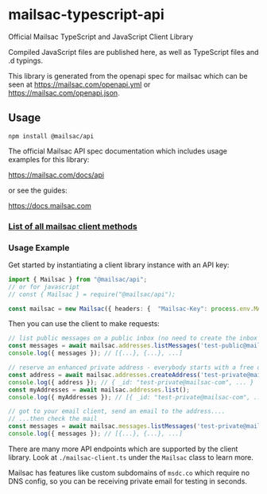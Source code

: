 # mailsac-typescript-api

Official Mailsac TypeScript and JavaScript Client Library

Compiled JavaScript files are published here, as well as TypeScript files and .d typings.

This library is generated from the openapi spec for mailsac
which can be seen at https://mailsac.com/openapi.yml or https://mailsac.com/openapi.json.

## Usage

```shell
npm install @mailsac/api
```

The official Mailsac API spec documentation which includes usage examples for this library:

https://mailsac.com/docs/api

or see the guides:

https://docs.mailsac.com

### [List of all mailsac client methods](methodList.md)

### Usage Example

Get started by instantiating a client library instance with an API key:

```typescript
import { Mailsac } from "@mailsac/api";
// or for javascript
// const { Mailsac } = require("@mailsac/api");

const mailsac = new Mailsac({ headers: {  "Mailsac-Key": process.env.MAILSAC_KEY } }); // api key from mailsac.com/v2/credentials
```

Then you can use the client to make requests:

```typescript
// list public messages on a public inbox (no need to create the inbox first!)
const messages = await mailsac.addresses.listMessages('test-public@mailsac.com');
console.log({ messages }); // [{...}, {...}, ...]

// reserve an enhanced private address - everybody starts with a free one.
const address = await mailsac.addresses.createAddress('test-private@mailsac.com');
console.log({ address }); // { _id: "test-private@mailsac-com", ... }
const myAddresses = await mailsac.addresses.list();
console.log({ myAddresses }); // [{ _id: "test-private@mailsac-com", ... }]

// got to your email client, send an email to the address....
// ...then check the mail
const messages = await mailsac.messages.listMessages('test-private@mailsac.com');
console.log({ messages }); // [{...}, {...}, ...]

```

There are many more API endpoints which are supported by the client library. Look at
`./mailsac-client.ts` under the `Mailsac` class to learn more.

Mailsac has features like custom subdomains of `msdc.co` which require no DNS config, so you can be receiving
private email for testing in seconds.
